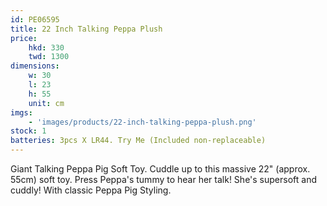 ```yaml
---
id: PE06595
title: 22 Inch Talking Peppa Plush
price:
    hkd: 330
    twd: 1300
dimensions:
    w: 30
    l: 23
    h: 55
    unit: cm
imgs: 
    - 'images/products/22-inch-talking-peppa-plush.png'
stock: 1
batteries: 3pcs X LR44. Try Me (Included non-replaceable)
---
```

Giant Talking Peppa Pig Soft Toy. Cuddle up to this massive 22" (approx. 55cm) soft toy. Press Peppa's tummy to hear her talk! She's supersoft and cuddly! With classic Peppa Pig Styling. 